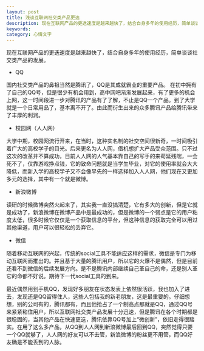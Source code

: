 ```yaml
---
layout: post
title: 浅谈互联网社交类产品更迭
description: 现在互联网产品的更迭速度是越来越快了，结合自身多年的使用经历，简单谈谈社交类产品的发展。
keywords: 
category: 心情文字
---
```


现在互联网产品的更迭速度是越来越快了，结合自身多年的使用经历，简单谈谈社交类产品的发展。
 
* QQ

国内社交类产品的鼻祖当然是腾讯了，QQ是其成就霸业的重要产品。
在初中拥有了自己的QQ号，但是很少有机会用到，高中网吧渐渐发展起来，有了更多的机会上网，这一时间段进一步对腾讯的产品有了了解，不止是QQ一个产品。到了大学就是一个日常用品了，基本离不开了。由此而衍生出来的众多腾讯产品给腾讯带来了丰厚的利润。
 
* 校园网（人人网）

大学中期，校园网流行开来，在当时，这种实名制的社交空间很新奇，一时间吸引着广大的高校学子的目光。后来更名为人人网，借机想扩大产品受众范围。只不过这次的改革并不算成功，目前人人网的人气基本靠自己的写手的来苟延残喘，一会死不了，仅靠游戏挣点钱，它的致命问题就是当学生毕业，对它的使用率就会大大降低，而新入学的高校学子又不会像早先的一样选择加入人人网，他们现在又更加多元的选择，其中有一个就是微博。
 
* 新浪微博

读研的时候微博突然火起来了，其实我一直没搞清楚，它有多大的创新，但是它就是成功了，新浪微博在微博产品中是最成功的，但是微博的一个弱点是它的用户粘度太低，很多时候它仅仅是一个获取信息的平台，但这种信息的获取完全可以用过其他渠道，用户可以很轻松的丢弃它。

* 微信

随着移动互联网的兴起，传统的social工具不能适应这样的需求，微信是专门为移动互联网而推出的。并且基于大量的腾讯用户，所以它的火爆不是偶然，但是目前还看不到微信的后续发展方向。是不是腾讯内部继续自己革自己的命，还是别人革它的命都不好说。期待下一代social工具的到来。
 
最近偶然用到手机QQ，发现好多朋友在状态发表上依然很活跃，我也加入了进去，发现还是QQ留得住人，这些人包括我的新老朋友，这是最重要的。仔细想想，别的公司有的，腾讯都有，而且他抢占了一个制高点那就是QQ，通过QQ号来紧紧粘住用户，所以互联网社交类产品发展十分迅速，但是腾讯在各个时期都是很稳固的，当其他产品在快速更迭，腾讯依靠QQ号加上“微创新”，依旧走得很踏实。在用了这么多产品，从QQ到人人网到新浪微博最后回到QQ，突然觉得只要一个QQ就够了，人人网的好友可以不去管，新浪微博的粉丝更不用管，而QQ好友确是不能丢到的人脉。
 




 
